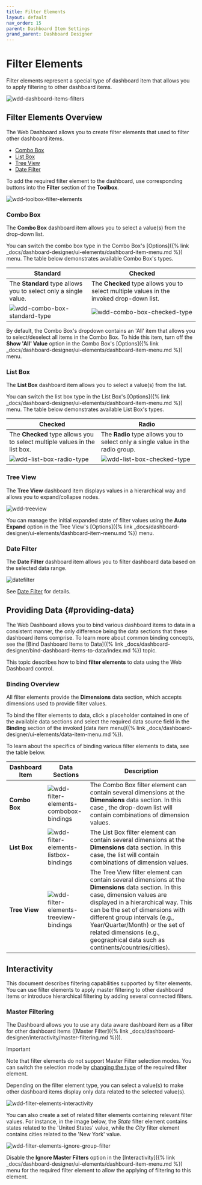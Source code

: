 ```yaml
---
title: Filter Elements
layout: default
nav_order: 15
parent: Dashboard Item Settings
grand_parent: Dashboard Designer
---
```

# Filter Elements
Filter elements represent a special type of dashboard item that allows you to apply filtering to other dashboard items.

![wdd-dashboard-items-filters](/assets/images/dashboards/img125353.png)


## Filter Elements Overview
The Web Dashboard allows you to create filter elements that used to filter other dashboard items.
* [Combo Box](#combo-box)
* [List Box](#list-box)
* [Tree View](#tree-view)
* [Date Filter](#date-filter)

To add the required filter element to the dashboard, use corresponding buttons into the **Filter** section of the **Toolbox**.

![wdd-toolbox-filter-elements](/assets/images/dashboards/wdd-toolbox-filter-elements125330.png)

### Combo Box
The **Combo Box** dashboard item allows you to select a value(s) from the drop-down list.

You can switch the combo box type in the Combo Box's [Options]({% link _docs/dashboard-designer/ui-elements/dashboard-item-menu.md %}) menu. The table below demonstrates available Combo Box's types.

| Standard | Checked |
|---|---|
| The **Standard** type allows you to select only a single value. | The **Checked** type allows you to select multiple values in the invoked drop-down list. |
| ![wdd-combo-box-standard-type](/assets/images/dashboards/img125341.png) | ![wdd-combo-box-checked-type](/assets/images/dashboards/img126666.png) |

By default, the Combo Box's dropdown contains an 'All' item that allows you to select/deselect all items in the Combo Box. To hide this item, turn off the **Show 'All' Value** option in the Combo Box's [Options]({% link _docs/dashboard-designer/ui-elements/dashboard-item-menu.md %}) menu.

### List Box
The **List Box** dashboard item allows you to select a value(s) from the list.

You can switch the list box type in the List Box's [Options]({% link _docs/dashboard-designer/ui-elements/dashboard-item-menu.md %}) menu. The table below demonstrates available List Box's types.

| Checked | Radio |
|---|---|
| The **Checked** type allows you to select multiple values in the list box. | The **Radio** type allows you to select only a single value in the radio group. |
| ![wdd-list-box-radio-type](/assets/images/dashboards/img125342.png) | ![wdd-list-box-checked-type](/assets/images/dashboards/img126667.png) |

### Tree View
The **Tree View** dashboard item displays values in a hierarchical way and allows you to expand/collapse nodes.

![wdd-treeview](/assets/images/dashboards/img125343.png)

You can manage the initial expanded state of filter values using the **Auto Expand** option in the Tree View's [Options]({% link _docs/dashboard-designer/ui-elements/dashboard-item-menu.md %}) menu.

### Date Filter

The **Date Filter** dashboard item allows you to filter dashboard data based on the selected data range.

![datefilter](/assets/images/dashboards/datefilter-web-autoheight.png)

See [Date Filter](../date-filter.md) for details.


## Providing Data {#providing-data}
The Web Dashboard allows you to bind various dashboard items to data in a consistent manner, the only difference being the data sections that these dashboard items comprise. To learn more about common binding concepts, see the [Bind Dashboard Items to Data]({% link _docs/dashboard-designer/bind-dashboard-items-to-data/index.md %}) topic.

This topic describes how to bind **filter elements** to data using the Web Dashboard control.

### Binding Overview
All filter elements provide the **Dimensions** data section, which accepts dimensions used to provide filter values.

To bind the filter elements to data, click a placeholder contained in one of the available data sections and select the required data source field in the **Binding** section of the invoked [data item menu]({% link _docs/dashboard-designer/ui-elements/data-item-menu.md %}).

To learn about the specifics of binding various filter elements to data, see the table below.

| Dashboard Item | Data Sections | Description |
|---|---|---|
| **Combo Box** | ![wdd-filter-elements-combobox-bindings](/assets/images/dashboards/img126759.png) | The Combo Box filter element can contain several dimensions at the **Dimensions** data section. In this case , the drop-down list will contain combinations of dimension values. |
| **List Box** | ![wdd-filter-elements-listbox-bindings](/assets/images/dashboards/img125344.png) | The List Box filter element can contain several dimensions at the **Dimensions** data section. In this case, the list will contain combinations of dimension values. |
| **Tree View** | ![wdd-filter-elements-treeview-bindings](/assets/images/dashboards/img125345.png) | The Tree View filter element can contain several dimensions at the **Dimensions** data section. In this case, dimension values are displayed in a hierarchical way. This can be the set of dimensions with different group intervals (e.g., Year/Quarter/Month) or the set of related dimensions (e.g., geographical data such as continents/countries/cities). |

## Interactivity
This document describes filtering capabilities supported by filter elements. You can use filter elements to apply master filtering to other dashboard items or introduce hierarchical filtering by adding several connected filters.

### Master Filtering
The Dashboard allows you to use any data aware dashboard item as a filter for other dashboard items ([Master Filter]({% link _docs/dashboard-designer/interactivity/master-filtering.md %})).

> [!IMPORTANT]
> Note that filter elements do not support Master Filter selection modes. You can switch the selection mode by [changing the type](filter-elements-overview.md) of the required filter element.

Depending on the filter element type, you can select a value(s) to make other dashboard items display only data related to the selected value(s).

![wdd-filter-elements-interactivity](/assets/images/dashboards/img125351.png)

You can also create a set of related filter elements containing relevant filter values. For instance, in the image below, the _State_ filter element contains states related to the 'United States' value, while the _City_ filter element contains cities related to the 'New York' value.

![wdd-filter-elements-ignore-group-filter](/assets/images/dashboards/img125352.png)

Disable the **Ignore Master Filters** option in the [Interactivity]({% link _docs/dashboard-designer/ui-elements/dashboard-item-menu.md %}) menu for the required filter element to allow the applying of filtering to this element.